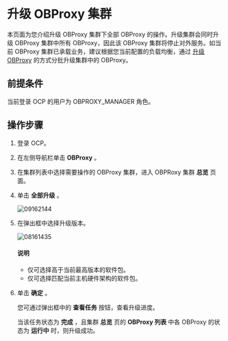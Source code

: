 # 升级 OBProxy 集群

本页面为您介绍升级 OBProxy 集群下全部 OBProxy 的操作。升级集群会同时升级 OBProxy 集群中所有 OBProxy，因此该 OBProxy 集群将停止对外服务。如当前 OBProxy 集群已承载业务，建议根据您当前配置的负载均衡，通过 [升级 OBProxy](../800.obproxy-management/500.upgrade-obproxy.md) 的方式分批升级集群中的 OBProxy。

## 前提条件

当前登录 OCP 的用户为 OBPROXY_MANAGER 角色。

## 操作步骤

1. 登录 OCP。

2. 在左侧导航栏单击 **OBProxy** 。

3. 在集群列表中选择需要操作的 OBProxy 集群，进入 OBPRoxy 集群 **总览** 页面。

4. 单击 **全部升级** 。

   ![09162144](https://help-static-aliyun-doc.aliyuncs.com/assets/img/zh-CN/4963922361/p327469.png)

5. 在弹出框中选择升级版本。

   ![08161435](https://help-static-aliyun-doc.aliyuncs.com/assets/img/zh-CN/4963922361/p304959.png)

   <main id="notice" type='explain'>
    <h4>说明</h4>
    <p><ul><li>仅可选择高于当前最高版本的软件包。</li><li>仅可选择匹配当前主机硬件架构的软件包。</li></ul></p>
   </main>

6. 单击 **确定** 。

   您可通过弹出框中的 **查看任务** 按钮，查看升级进度。

   当该任务状态为 **完成** ，且集群 **总览** 页的 **OBProxy 列表** 中各 OBProxy 的状态为 **运行中** 时，则升级成功。
